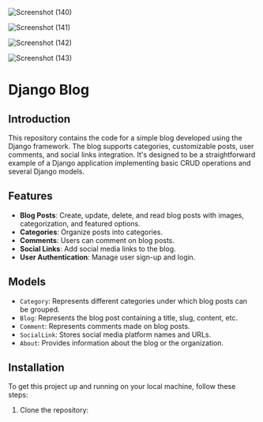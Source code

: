 ![Screenshot (140)](https://github.com/OgwuegbuMaxwell/django-blog/assets/53094485/14f9b3a5-5b07-4742-9436-e88a39412624)


![Screenshot (141)](https://github.com/OgwuegbuMaxwell/django-blog/assets/53094485/1965a7d2-98f5-4c98-ae44-0e51a4f6060a)


![Screenshot (142)](https://github.com/OgwuegbuMaxwell/django-blog/assets/53094485/f12b6138-7da8-4748-880b-73b3fa48bb85)


![Screenshot (143)](https://github.com/OgwuegbuMaxwell/django-blog/assets/53094485/72213dea-1eca-4fd9-b9f5-24a0ed3ee56b)



# Django Blog

## Introduction

This repository contains the code for a simple blog developed using the Django framework. The blog supports categories, customizable posts, user comments, and social links integration. It's designed to be a straightforward example of a Django application implementing basic CRUD operations and several Django models.

## Features

- **Blog Posts**: Create, update, delete, and read blog posts with images, categorization, and featured options.
- **Categories**: Organize posts into categories.
- **Comments**: Users can comment on blog posts.
- **Social Links**: Add social media links to the blog.
- **User Authentication**: Manage user sign-up and login.

## Models

- `Category`: Represents different categories under which blog posts can be grouped.
- `Blog`: Represents the blog post containing a title, slug, content, etc.
- `Comment`: Represents comments made on blog posts.
- `SocialLink`: Stores social media platform names and URLs.
- `About`: Provides information about the blog or the organization.

## Installation

To get this project up and running on your local machine, follow these steps:

1. Clone the repository:
